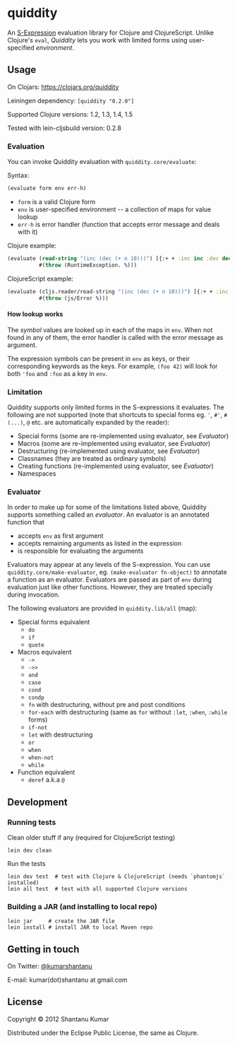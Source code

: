 # quiddity

An [S-Expression](http://en.wikipedia.org/wiki/S-expression) evaluation library
for Clojure and ClojureScript. Unlike Clojure's `eval`, _Quiddity_ lets you work
with limited forms using user-specified _environment_.


## Usage

On Clojars: https://clojars.org/quiddity

Leiningen dependency: `[quiddity "0.2.0"]`

Supported Clojure versions: 1.2, 1.3, 1.4, 1.5

Tested with lein-cljsbuild version: 0.2.8


### Evaluation

You can invoke Quiddity evaluation with `quiddity.core/evaluate`:

Syntax:

```clojure
(evaluate form env err-h)
```

* `form`  is a valid Clojure form
* `env`   is user-specified environment -- a collection of maps for value lookup
* `err-h` is error handler (function that accepts error message and deals with it)

Clojure example:

```clojure
(evaluate (read-string "(inc (dec (+ n 10)))") [{:+ + :inc inc :dec dec :n 20}]
          #(throw (RuntimeException. %)))
```

ClojureScript example:

```clojure
(evaluate (cljs.reader/read-string "(inc (dec (+ n 10)))") [{:+ + :inc inc :dec dec :n 20}]
          #(throw (js/Error %)))
```


#### How lookup works

The _symbol_ values are looked up in each of the maps in `env`. When not found
in any of them, the error handler is called with the error message as argument.

The expression symbols can be present in `env` as keys, or their corresponding
keywords as the keys. For example, `(foo 42)` will look for both `'foo` and
`:foo` as a key in `env`.


### Limitation

Quiddity supports only limited forms in the S-expressions it evaluates. The
following are not supported (note that shortcuts to special forms eg. `'`, `#'`,
`#(...)`, `@` etc. are automatically expanded by the reader):

* Special forms (some are re-implemented using evaluator, see _Evaluator_)
* Macros (some are re-implemented using evaluator, see _Evaluator_)
* Destructuring (re-implemented using evaluator, see _Evaluator_)
* Classnames (they are treated as ordinary symbols)
* Creating functions (re-implemented using evaluator, see _Evaluator_)
* Namespaces


### Evaluator

In order to make up for some of the limitations listed above, Quiddity supports
something called an _evaluator_. An evaluator is an annotated function that

* accepts `env` as first argument
* accepts remaining arguments as listed in the expression
* is responsible for evaluating the arguments

Evaluators may appear at any levels of the S-expression. You can use
`quiddity.core/make-evaluator`, eg. `(make-evaluator fn-object)` to annotate a
function as an evaluator. Evaluators are passed as part of `env` during
evaluation just like other functions. However, they are treated specially
during invocation.

The following evaluators are provided in `quiddity.lib/all` (map):

* Special forms equivalent
  * `do`
  * `if`
  * `quote`
* Macros equivalent
  * `->`
  * `->>`
  * `and`
  * `case`
  * `cond`
  * `condp`
  * `fn` with destructuring, without pre and post conditions
  * `for-each`  with destructuring (same as `for` without `:let`, `:when`, `:while` forms)
  * `if-not`
  * `let` with destructuring
  * `or`
  * `when`
  * `when-not`
  * `while`
* Function equivalent
  * `deref` a.k.a `@`


## Development

### Running tests

Clean older stuff if any (required for ClojureScript testing)

```
lein dev clean
```

Run the tests

```
lein dev test  # test with Clojure & ClojureScript (needs `phantomjs` installed)
lein all test  # test with all supported Clojure versions
```


### Building a JAR (and installing to local repo)

```
lein jar     # create the JAR file
lein install # install JAR to local Maven repo
```


## Getting in touch

On Twitter: [@kumarshantanu](https://twitter.com/kumarshantanu)

E-mail: kumar(dot)shantanu at gmail.com


## License

Copyright © 2012 Shantanu Kumar

Distributed under the Eclipse Public License, the same as Clojure.
